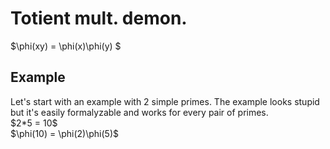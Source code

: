 # Totient mult. demon.
$\phi(xy) = \phi(x)\phi(y) $
## Example
<p>Let's start with an example with 2 simple primes. The example looks stupid but it's easily formalyzable and works for every pair of primes.<br>
$2*5 = 10$ <br>
$\phi(10) = \phi(2)\phi(5)$

</p>
